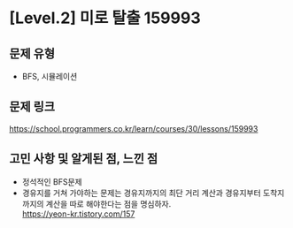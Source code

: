 # [Level.2] 미로 탈출 159993

## 문제 유형
- BFS, 시뮬레이션

## 문제 링크
https://school.programmers.co.kr/learn/courses/30/lessons/159993

## 고민 사항 및 알게된 점, 느낀 점
- 정석적인 BFS문제
- 경유지를 거쳐 가야하는 문제는 경유지까지의 최단 거리 계산과 경유지부터 도착지까지의 계산을 따로 해야한다는 점을 명심하자.
  <br>
  https://yeon-kr.tistory.com/157
